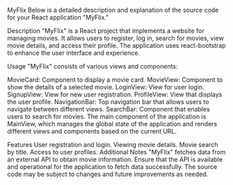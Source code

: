 MyFlix
Below is a detailed description and explanation of the source code for your React application "MyFlix."

Description
"MyFlix" is a React project that implements a website for managing movies. It allows users to register, log in, search for movies, view movie details, and access their profile. The application uses react-bootstrap to enhance the user interface and experience.

Usage
"MyFlix" consists of various views and components:

MovieCard: Component to display a movie card.
MovieView: Component to show the details of a selected movie.
LoginView: View for user login.
SignupView: View for new user registration.
ProfileView: View that displays the user profile.
NavigationBar: Top navigation bar that allows users to navigate between different views.
SearchBar: Component that enables users to search for movies.
The main component of the application is MainView, which manages the global state of the application and renders different views and components based on the current URL.

Features
User registration and login.
Viewing movie details.
Movie search by title.
Access to user profiles.
Additional Notes
"MyFlix" fetches data from an external API to obtain movie information. Ensure that the API is available and operational for the application to fetch data successfully.
The source code may be subject to changes and future improvements as needed.